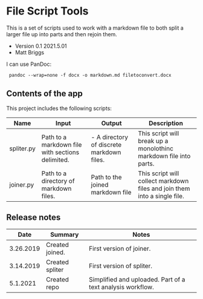 # File Script Tools

This is a set of scripts used to work with a markdown file to both split a larger file up into parts and then rejoin them.

- Version 0.1 2021.5.01  
- Matt Briggs

I can use PanDoc:

```command-line  
 pandoc --wrap=none -f docx -o markdown.md filetoconvert.docx
```

## Contents of the app

This project includes the following scripts:

| Name | Input | Output | Description |
| --- | --- | --- | --- |
| spliter.py | Path to a markdown file with sections delimited. | - A directory of discrete markdown files.<br>  | This script will break up a monolothinc markdown file into parts. |
| joiner.py | Path to a directory of markdown files. | Path to the joined markdown file | This script will collect markdown files and join them into a single file. |

## Release notes

| Date | Summary | Notes |
| ---  | ---     |  --   |
| 3.26.2019 | Created joined.  | First version of joiner. |
| 3.14.2019 | Created spliter | First version of spliter. |
| 5.1.2021 | Created repo | Simplified and uploaded. Part of a text analysis workflow. |